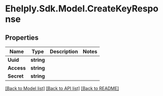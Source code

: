 # Ehelply.Sdk.Model.CreateKeyResponse

## Properties

Name | Type | Description | Notes
------------ | ------------- | ------------- | -------------
**Uuid** | **string** |  | 
**Access** | **string** |  | 
**Secret** | **string** |  | 

[[Back to Model list]](../README.md#documentation-for-models) [[Back to API list]](../README.md#documentation-for-api-endpoints) [[Back to README]](../README.md)

